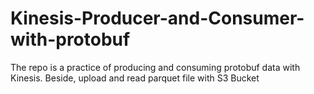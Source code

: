 # Kinesis-Producer-and-Consumer-with-protobuf
The repo is a practice of producing and consuming protobuf data with Kinesis. Beside, upload and read parquet file with S3 Bucket
